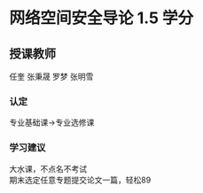 # 网络空间安全导论  1.5 学分
## 授课教师
任奎 张秉晟 罗梦 张明雪

### 认定
专业基础课->专业选修课

### 学习建议
大水课，不点名不考试  
期末选定任意专题提交论文一篇，轻松89  
